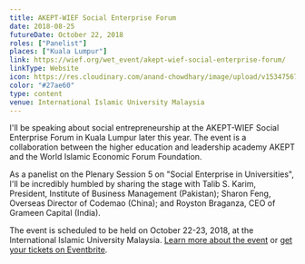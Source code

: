 ```yaml
---
title: AKEPT-WIEF Social Enterprise Forum
date: 2018-08-25
futureDate: October 22, 2018
roles: ["Panelist"]
places: ["Kuala Lumpur"]
link: https://wief.org/wet_event/akept-wief-social-enterprise-forum/
linkType: Website
icon: https://res.cloudinary.com/anand-chowdhary/image/upload/v1534756724/icons/akept-wief-social-enterprise-forum.png
color: "#27ae60"
type: content
venue: International Islamic University Malaysia
---
```


I'll be speaking about social entrepreneurship at the AKEPT-WIEF Social Enterprise Forum in Kuala Lumpur later this year. The event is a collaboration between the higher education and leadership academy AKEPT and the World Islamic Economic Forum Foundation.

<!--more-->

As a panelist on the Plenary Session 5 on "Social Enterprise in Universities", I'll be incredibly humbled by sharing the stage with Talib S. Karim, President, Institute of Business Management (Pakistan); Sharon Feng, Overseas Director of Codemao (China); and Royston Braganza, CEO of Grameen Capital (India).

The event is scheduled to be held on October 22-23, 2018, at the International Islamic University Malaysia. [Learn more about the event](https://wief.org/wet_event/akept-wief-social-enterprise-forum/) or [get your tickets on Eventbrite](https://www.eventbrite.com/e/akept-wief-social-enterprise-forum-tickets-43152504302).